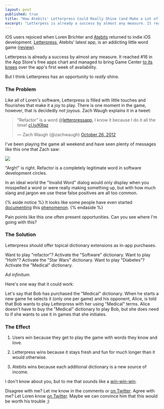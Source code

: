 ```yaml
---
layout: post
published: true
title: "How Atebits' Letterpress Could Really Shine (and Make a Lot of Money)"
excerpt: "Letterpess is already a success by almost any measure. It reached #16 in the App Store's free apps chart and managed to bring Game Center to its knees over the app's first week of availability. But I think Letterpress has an opportunity to really shine."
---
```


iOS users rejoiced when Loren Brichter and [Atebits][atebits] returned to indie iOS development. [Letterpress][letterpress], Atebits' latest app, is an addicting little word game ([review][letterpress-macworld]).

Letterpess is already a success by almost any measure. It reached #16 in the App Store's free apps chart and managed to bring Game Center [to its knees][gamecenter-troubles] over the app's first week of availability.

But I think Letterpress has an opportunity to *really* shine.

### The Problem

Like all of Loren's software, Letterpress is filled with little touches and flourishes that make it a joy to play. There is one moment in the game, however, that is decidedly *not* joyous. Zach Waugh explains it in a tweet:

<blockquote class="twitter-tweet tw-align-center"><p>“Refactor” is a word @<a href="https://twitter.com/letterpressapp">letterpressapp</a>, I know it because I do it all the time! <a href="http://t.co/8xkIiDvF" title="http://cl.ly/KRqz">cl.ly/KRqz</a></p>&mdash; Zach Waugh (@zachwaugh) <a href="https://twitter.com/zachwaugh/status/261642961052389376" data-datetime="2012-10-26T01:38:37+00:00">October 26, 2012</a></blockquote>
<script src="//platform.twitter.com/widgets.js" charset="utf-8"></script>

I've been playing the game all weekend and have seen plenty of messages like this one that Zach saw:

![][argh-pic]

"Argh!" is right. Refactor is a completely legitimate word in software development circles.

In an ideal world the "Invalid Word" dialog would only display when you misspelled a word or were really making something up, but with how much slang and jargon we use these false positives are all too common.

{% aside notice %}
It looks like some people have even started <a href="http://addthesewordstoletterpress.tumblr.com/">documenting</a> this <a href="http://lettermiss.com/">phenomenon</a>.
{% endaside %}

Pain points like this one often present opportunities. Can you see where I'm going with this?

### The Solution

Letterpress should offer topical dictionary extensions as in-app purchases.

Want to play "refactor"? Activate the "Software" dictionary. Want to play "Hoth"? Activate the "Star Wars" dictionary. Want to play "Diabetes"? Activate the "Medical" dictionary.

*Ad infinitum.*

Here's one way that it could work:

Let's say that Bob has purchased the "Medical" dictionary. When he starts a new game he selects it (only one per game) and his opponent, Alice, is told that Bob wants to play Letterpress with her using "Medical" terms. Alice doesn't have to buy the "Medical" dictionary to play Bob, but she does need to if she wants to use it in games that she initiates.


### The Effect

1. Users win because they get to play the game with words they know and love.

2. Letterpress wins because it stays fresh and fun for much longer than it would otherwise.

3. Atebits wins because each additional dictionary is a new source of income.

I don't know about you, but to me that sounds like a [win-win-win].

Disagree with me? Let me know in the comments or [on Twitter][twitter-jerod]. Agree with me? Let Loren know [on Twitter][twitter-loren]. Maybe we can convince him that this would be worth his trouble ;)

[atebits]:http://atebits.com
[letterpress]:http://atebits.com/letterpress
[letterpress-macworld]:http://www.macworld.com/article/2012082/review-letterpress-for-iphone-is-an-excellent-word-game.html
[gamecenter-troubles]:http://daringfireball.net/linked/2012/10/27/letterpress-game-center
[argh-pic]:http://jerodsanto.net/drop/letterpress-refactor.png
[win-win-win]:http://www.nbc.com/the-office/video/conflict-resolution/116196
[twitter-jerod]:https://twitter.com/jerodsanto
[twitter-loren]:https://twitter.com/lorenb
